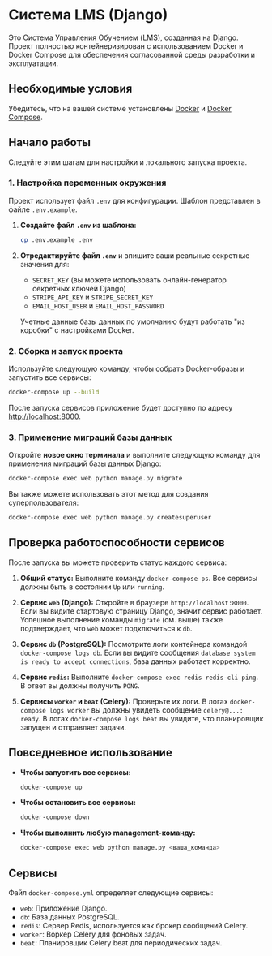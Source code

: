 # Система LMS (Django)

Это Система Управления Обучением (LMS), созданная на Django. Проект полностью контейнеризирован с использованием Docker и Docker Compose для обеспечения согласованной среды разработки и эксплуатации.

## Необходимые условия

Убедитесь, что на вашей системе установлены [Docker](https://docs.docker.com/get-docker/) и [Docker Compose](https://docs.docker.com/compose/install/).

## Начало работы

Следуйте этим шагам для настройки и локального запуска проекта.

### 1. Настройка переменных окружения

Проект использует файл `.env` для конфигурации. Шаблон представлен в файле `.env.example`.

1.  **Создайте файл `.env` из шаблона:**
    ```bash
    cp .env.example .env
    ```

2.  **Отредактируйте файл `.env`** и впишите ваши реальные секретные значения для:
    *   `SECRET_KEY` (вы можете использовать онлайн-генератор секретных ключей Django)
    *   `STRIPE_API_KEY` и `STRIPE_SECRET_KEY`
    *   `EMAIL_HOST_USER` и `EMAIL_HOST_PASSWORD`

    Учетные данные базы данных по умолчанию будут работать "из коробки" с настройками Docker.

### 2. Сборка и запуск проекта

Используйте следующую команду, чтобы собрать Docker-образы и запустить все сервисы:

```bash
docker-compose up --build
```

После запуска сервисов приложение будет доступно по адресу [http://localhost:8000](http://localhost:8000).

### 3. Применение миграций базы данных

Откройте **новое окно терминала** и выполните следующую команду для применения миграций базы данных Django:

```bash
docker-compose exec web python manage.py migrate
```

Вы также можете использовать этот метод для создания суперпользователя:

```bash
docker-compose exec web python manage.py createsuperuser
```

## Проверка работоспособности сервисов

После запуска вы можете проверить статус каждого сервиса:

1.  **Общий статус:** Выполните команду `docker-compose ps`. Все сервисы должны быть в состоянии `Up` или `running`.

2.  **Сервис `web` (Django):** Откройте в браузере `http://localhost:8000`. Если вы видите стартовую страницу Django, значит сервис работает. Успешное выполнение команды `migrate` (см. выше) также подтверждает, что `web` может подключиться к `db`.

3.  **Сервис `db` (PostgreSQL):** Посмотрите логи контейнера командой `docker-compose logs db`. Если вы видите сообщения `database system is ready to accept connections`, база данных работает корректно.

4.  **Сервис `redis`:** Выполните `docker-compose exec redis redis-cli ping`. В ответ вы должны получить `PONG`.

5.  **Сервисы `worker` и `beat` (Celery):** Проверьте их логи. В логах `docker-compose logs worker` вы должны увидеть сообщение `celery@...: ready`. В логах `docker-compose logs beat` вы увидите, что планировщик запущен и отправляет задачи.

## Повседневное использование

*   **Чтобы запустить все сервисы:**
    ```bash
    docker-compose up
    ```

*   **Чтобы остановить все сервисы:**
    ```bash
    docker-compose down
    ```

*   **Чтобы выполнить любую management-команду:**
    ```bash
    docker-compose exec web python manage.py <ваша_команда>
    ```

## Сервисы

Файл `docker-compose.yml` определяет следующие сервисы:
*   `web`: Приложение Django.
*   `db`: База данных PostgreSQL.
*   `redis`: Сервер Redis, используется как брокер сообщений Celery.
*   `worker`: Воркер Celery для фоновых задач.
*   `beat`: Планировщик Celery beat для периодических задач.

